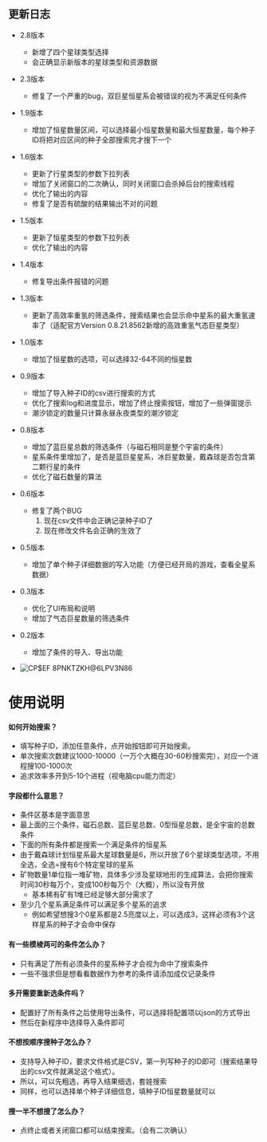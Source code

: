 ## 更新日志
- 2.8版本
   - 新增了四个星球类型选择
   - 会正确显示新版本的星球类型和资源数据
- 2.3版本
  - 修复了一个严重的bug，双巨星恒星系会被错误的视为不满足任何条件
- 1.9版本
  - 增加了恒星数量区间，可以选择最小恒星数量和最大恒星数量，每个种子ID将把对应区间的种子全部搜索完才搜下一个
- 1.6版本
  - 更新了行星类型的参数下拉列表
  - 增加了关闭窗口的二次确认，同时关闭窗口会杀掉后台的搜索线程
  - 优化了输出的内容
  - 修复了是否有硫酸的结果输出不对的问题
- 1.5版本
  - 更新了恒星类型的参数下拉列表
  - 优化了输出的内容
- 1.4版本
  - 修复导出条件报错的问题
- 1.3版本
  - 更新了高效率重氢的筛选条件，搜索结果也会显示命中星系的最大重氢速率了（适配官方Version 0.8.21.8562新增的高效重氢气态巨星类型）
    
- 1.0版本
  - 增加了恒星数的选项，可以选择32-64不同的恒星数
- 0.9版本
  - 增加了导入种子ID的csv进行搜索的方式
  - 优化了搜索log和进度显示，增加了终止搜索按钮，增加了一些弹窗提示
  - 潮汐锁定的数量只计算永昼永夜类型的潮汐锁定
- 0.8版本
  - 增加了蓝巨星总数的筛选条件（与磁石相同是整个宇宙的条件）
  - 星系条件里增加了，是否是蓝巨星星系，冰巨星数量，戴森球是否包含第二颗行星的条件
  - 优化了磁石数量的算法
- 0.6版本
  - 修复了两个BUG
     1. 现在csv文件中会正确记录种子ID了
     2. 现在修改文件名会正确的生效了 
- 0.5版本
  - 增加了单个种子详细数据的写入功能（方便已经开局的游戏，查看全星系数据）
  
- 0.3版本
  - 优化了UI布局和说明
  - 增加了气态巨星数量的筛选条件

- 0.2版本
  - 增加了条件的导入、导出功能



- ![CP$EF 8PNKTZKH@6LPV3N86](https://user-images.githubusercontent.com/34654211/134377457-afd77049-fa29-490e-824d-40e85af3326c.png)

# 使用说明

#### 如何开始搜索？
- 填写种子ID，添加任意条件，点开始按钮即可开始搜索。
- 单次搜索次数建议1000-10000（一万个大概在30-60秒搜索完），对应一个进程搜100-1000次
- 追求效率多开到5-10个进程（视电脑cpu能力而定）


#### 字段都什么意思？
- 条件区基本是字面意思
- 最上面的三个条件，磁石总数、蓝巨星总数、0型恒星总数，是全宇宙的总数条件
- 下面的所有条件都是搜索一个满足条件的恒星系
- 由于戴森球计划恒星系最大星球数量是6，所以开放了6个星球类型选项，不用全选，全选=搜有6个特定星球的星系
- 矿物数量1单位指一堆矿物，具体多少涉及星球地形的生成算法，会把你搜索时间30秒每万个，变成100秒每万个（大概），所以没有开放
   - 基本稀有矿有1堆已经足够大部分需求了
- 至少几个星系满足条件可以满足多个星系的追求
   - 例如希望想搜3个0星系都是2.5亮度以上，可以选成3，这样必须有3个这样星系的种子才会命中保存

#### 有一些模棱两可的条件怎么办？
- 只有满足了所有必须条件的星系种子才会视为命中了搜索条件
- 一些不强求但是想看看数据作为参考的条件请添加成仅记录条件


#### 多开需要重新选条件吗？
- 配置好了所有条件之后使用导出条件，可以选择将配置项以json的方式导出
- 然后在新程序中选择导入条件即可


#### 不想按顺序搜种子怎么办？
- 支持导入种子ID，要求文件格式是CSV，第一列写种子的ID即可（搜索结果导出的csv文件就满足这个格式）。
- 所以，可以先粗选，再导入结果细选，套娃搜索
- 同样，也可以选择单个种子详细信息，填种子ID恒星数量就可以

#### 搜一半不想搜了怎么办？
- 点终止或者关闭窗口都可以结束搜索。（会有二次确认）


